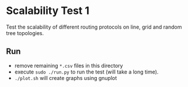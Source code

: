 # Scalability Test 1

Test the scalability of different routing protocols on line, grid and random tree topologies.

## Run

* remove remaining `*.csv` files in this directory
* execute `sudo ./run.py` to run the test (will take a long time).
* `./plot.sh` will create graphs using gnuplot
